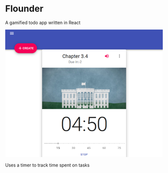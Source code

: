 # Flounder
A gamified todo app written in React

![flounder img](repo/pic.PNG)

Uses a timer to track time spent on tasks
